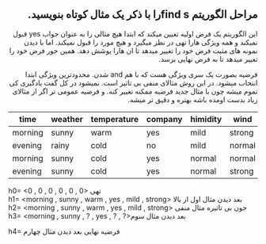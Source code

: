 <div dir="rtl">
 
 ## مراحل الگوریتم find sرا با ذکر یک مثال کوتاه بنویسید.

 
این الگوریتم یک فرض اولیه تعیین میکند که ابتدا هیچ مثالی را به عنوان جواب yes قبول نمیکند و همه ویژگی هارا تهی در نظز میگیرد و هیچ مورد را قبول نمیکند.
اما با دیدن نمونه های مثبت فرض خود را تغییر میدهد تا ان هارا پوشش دهد. همین جور فرض خود را تغییر میدهد تا به فرض نهایی برسد. 


فرضیه بصورت یک سری ویژگی هست که با هم and شدن.
محدودترین ویژگی ابتدا انتخاب میشود.
در این روش مثالای منفی بی تاثیر است.
نمیشود در کل گفت یادگیری کی تموم میشه چون با مثال جدید فرضیه ممکنه تغییر کنه. و  فرضیه عمومی تر اگر از مثالای زیاد بدست اومده باشه بهتره و دقیق تر میشه.
 </div>
 
|   time  |  weather | temperature | company | himidity |   wind   | goes |
|---------|----------|-------------|---------|----------|----------|------|
| morning  |   sunny |    warm     |   yes   |  mild    |  strong  |  yes |
| evening  |   rainy |    cold     |    no   |  mild    |  normal  |  no  |
| morning  |   sunny |    cold     |   yes   |  normal  |  normal  |  yes |
| evening  |   sunny |    cold     |   yes   |  normal  |  strong  |  yes |
	
h0= <0 , 0 , 0 , 0 , 0 , 0> تهی
<br/>
h1= <morning , sunny , warm , yes , mild , strong> بعد دیدن مثال اول از بالا
<br>
 h2= <morning , sunny , warm , yes , mild , strong> جون بی تاثیره مثال منفی
<br>
h3= <morning , sunny , ? , yes , ? , ?>بعد دیدن مثال سوم
<br/> 
	
	
	
	
h4= <?, sunny, ?, yes, ?, ?>فرضیه نهایی بعد دیدن مثال چهارم 

 
